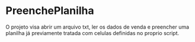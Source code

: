 # PreenchePlanilha
O projeto visa abrir um arquivo txt, ler os dados de venda e preencher uma planilha já previamente tratada com celulas definidas no proprio script.
